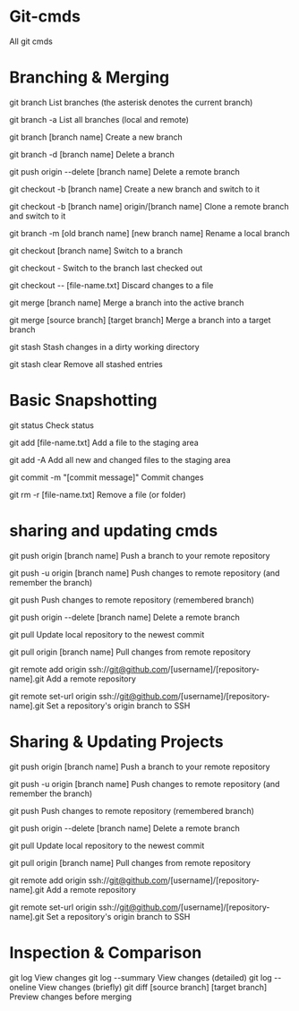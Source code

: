 # Git-cmds
All git cmds 

# Branching & Merging

git branch	List branches (the asterisk denotes the current branch)

git branch -a	List all branches (local and remote)

git branch [branch name]	Create a new branch

git branch -d [branch name]	Delete a branch

git push origin --delete [branch name]	Delete a remote branch

git checkout -b [branch name]	Create a new branch and switch to it

git checkout -b [branch name] origin/[branch name]	Clone a remote branch and switch to it

git branch -m [old branch name] [new branch name]	Rename a local branch

git checkout [branch name]	Switch to a branch

git checkout -	Switch to the branch last checked out

git checkout -- [file-name.txt]	Discard changes to a file

git merge [branch name]	Merge a branch into the active branch

git merge [source branch] [target branch]	Merge a branch into a target branch

git stash	Stash changes in a dirty working directory

git stash clear	Remove all stashed entries

# Basic Snapshotting

git status	Check status

git add [file-name.txt]	Add a file to the staging area

git add -A	Add all new and changed files to the staging area

git commit -m "[commit message]"	Commit changes

git rm -r [file-name.txt]	Remove a file (or folder)



# sharing and updating cmds


git push origin [branch name]	Push a branch to your remote repository

git push -u origin [branch name]	Push changes to remote repository (and remember the branch)

git push	Push changes to remote repository (remembered branch)

git push origin --delete [branch name]	Delete a remote branch

git pull	Update local repository to the newest commit

git pull origin [branch name]	Pull changes from remote repository

git remote add origin ssh://git@github.com/[username]/[repository-name].git	Add a remote repository

git remote set-url origin ssh://git@github.com/[username]/[repository-name].git	Set a repository's origin branch to SSH



# Sharing & Updating Projects



git push origin [branch name]	Push a branch to your remote repository

git push -u origin [branch name]	Push changes to remote repository (and remember the branch)

git push	Push changes to remote repository (remembered branch)

git push origin --delete [branch name]	Delete a remote branch

git pull	Update local repository to the newest commit

git pull origin [branch name]	Pull changes from remote repository

git remote add origin ssh://git@github.com/[username]/[repository-name].git	Add a remote repository

git remote set-url origin ssh://git@github.com/[username]/[repository-name].git	Set a repository's origin branch to SSH

# Inspection & Comparison

git log	View changes
git log --summary	View changes (detailed)
git log --oneline	View changes (briefly)
git diff [source branch] [target branch]	Preview changes before merging
